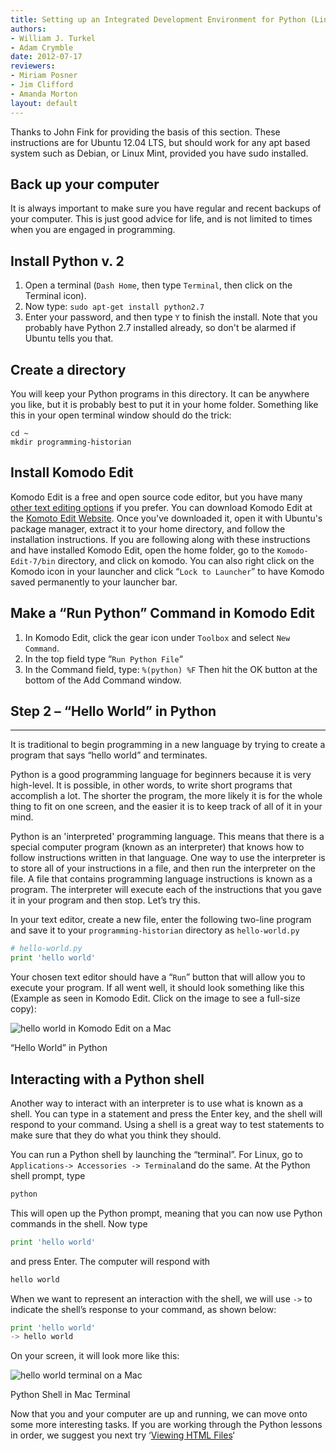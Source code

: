 ```yaml
---
title: Setting up an Integrated Development Environment for Python (Linux)
authors:
- William J. Turkel
- Adam Crymble
date: 2012-07-17
reviewers:
- Miriam Posner
- Jim Clifford
- Amanda Morton
layout: default
---
```


Thanks to John Fink for providing the basis of this section. These
instructions are for Ubuntu 12.04 LTS, but should work for any apt based
system such as Debian, or Linux Mint, provided you have sudo installed.

## Back up your computer

It is always important to make sure you have regular and recent backups
of your computer. This is just good advice for life, and is not limited
to times when you are engaged in programming.

## Install Python v. 2

1.  Open a terminal (`Dash Home`, then type `Terminal`, then click on
    the Terminal icon).
2.  Now type: `sudo apt-get install python2.7`
3.  Enter your password, and then type `Y` to finish the install. Note
    that you probably have Python 2.7 installed already, so don't be
    alarmed if Ubuntu tells you that.

## Create a directory

You will keep your Python programs in this directory. It can be anywhere
you like, but it is probably best to put it in your home folder.
Something like this in your open terminal window should do the trick:

```
cd ~
mkdir programming-historian
```

## Install Komodo Edit

Komodo Edit is a free and open source code editor, but you have many [other text editing options][] if you prefer. You can
download Komodo Edit at the [Komoto Edit Website][]. Once you've
downloaded it, open it with Ubuntu's package manager, extract it to your
home directory, and follow the installation instructions. If you are
following along with these instructions and have installed Komodo Edit,
open the home folder, go to the `Komodo-Edit-7/bin` directory, and click
on komodo. You can also right click on the Komodo icon in your launcher
and click “`Lock to Launcher`” to have Komodo saved permanently to your
launcher bar.

## Make a “Run Python” Command in Komodo Edit

1.  In Komodo Edit, click the gear icon under `Toolbox` and select
    `New Command`.
2.  In the top field type “`Run Python File`“
3.  In the Command field, type: `%(python) %F` Then hit the OK button at
    the bottom of the Add Command window.

## Step 2 – “Hello World” in Python
--------------------------------

It is traditional to begin programming in a new language by trying to
create a program that says “hello world” and terminates.

Python is a good programming language for beginners because it is very
high-level. It is possible, in other words, to write short programs that
accomplish a lot. The shorter the program, the more likely it is for the
whole thing to fit on one screen, and the easier it is to keep track of
all of it in your mind.

Python is an 'interpreted' programming language. This means that
there is a special computer program (known as an interpreter) that knows
how to follow instructions written in that language. One way to use the
interpreter is to store all of your instructions in a file, and then run
the interpreter on the file. A file that contains programming language
instructions is known as a program. The interpreter will execute each of
the instructions that you gave it in your program and then stop. Let’s
try this.

In your text editor, create a new file, enter the following two-line
program and save it to your `programming-historian` directory as
`hello-world.py`

``` python
# hello-world.py
print 'hello world'
```

Your chosen text editor should have a “`Run`” button that will allow you
to execute your program. If all went well, it should look something like
this (Example as seen in Komodo Edit. Click on the image to see a
full-size copy):

![hello world in Komodo Edit on a Mac][]

“Hello World” in Python

## Interacting with a Python shell

Another way to interact with an interpreter is to use what is known as a
shell. You can type in a statement and press the Enter key, and the
shell will respond to your command. Using a shell is a great way to test
statements to make sure that they do what you think they should.

You can run a Python shell by launching the “terminal”. For Linux, go to
`Applications-> Accessories -> Terminal`and do the same. At the Python
shell prompt, type

``` python
python
```

This will open up the Python prompt, meaning that you can now use Python 
commands in the shell. Now type

``` python
print 'hello world'
```

and press Enter. The computer will respond with

``` python
hello world
```

When we want to represent an interaction with the shell, we will use
`->` to indicate the shell’s response to your command, as shown below:

``` python
print 'hello world'
-> hello world
```

On your screen, it will look more like this:

![hello world terminal on a Mac][]

Python Shell in Mac Terminal

Now that you and your computer are up and running, we can move onto some
more interesting tasks. If you are working through the Python lessons in
order, we suggest you next try ‘[Viewing HTML Files][]‘

  [other text editing options]: http://wiki.python.org/moin/PythonEditors/
  [Komoto Edit Website]: http://www.activestate.com/komodo-edit
  [hello world in Komodo Edit on a Mac]: ../images/hello-world1.png
    "hello-world"
  [hello world terminal on a Mac]: ../images/hello-world-terminal.png
    "hello-world-terminal"
  [.]: lesson-1-2-viewing-html-files
  [Viewing HTML Files]: /lessons/viewing-html-files
